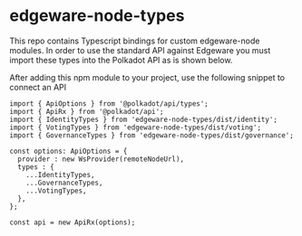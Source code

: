 # edgeware-node-types
This repo contains Typescript bindings for custom edgeware-node modules. In order to use the standard API against Edgeware you must import these types into the Polkadot API as is shown below.

After adding this npm module to your project, use the following snippet to connect an API 
```
import { ApiOptions } from '@polkadot/api/types';
import { ApiRx } from '@polkadot/api';
import { IdentityTypes } from 'edgeware-node-types/dist/identity';
import { VotingTypes } from 'edgeware-node-types/dist/voting';
import { GovernanceTypes } from 'edgeware-node-types/dist/governance';

const options: ApiOptions = {
  provider : new WsProvider(remoteNodeUrl),
  types : {
    ...IdentityTypes,
    ...GovernanceTypes,
    ...VotingTypes,
  },
};

const api = new ApiRx(options);
```
